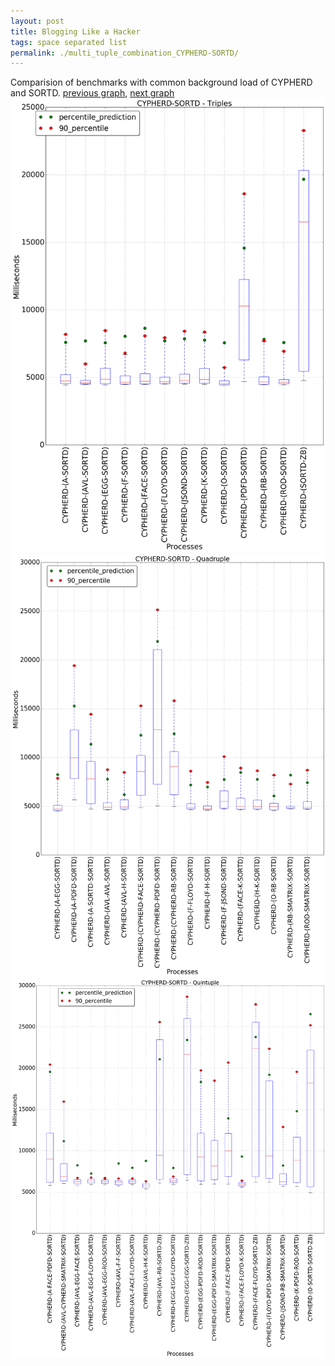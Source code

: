 ```yaml
---
layout: post
title: Blogging Like a Hacker
tags: space separated list
permalink: ./multi_tuple_combination_CYPHERD-SORTD/
---
```


Comparision of benchmarks with common background load of CYPHERD and SORTD.
[previous graph](./multi_tuple_combination_CYPHERD-SMATRIX/), [next graph](./multi_tuple_combination_CYPHERD-ZB/)
<img src="./images/triple/CYPHERD/CYPHERD-SORTD_box.png" alt="graph figure"><img src="./images/quadruple/CYPHERD/CYPHERD-SORTD_box.png" alt="graph figure"><img src="./images/quintuple/CYPHERD/CYPHERD-SORTD_box.png" alt="graph figure">